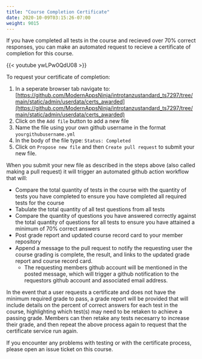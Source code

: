 ```yaml
---
title: "Course Completion Certificate"
date: 2020-10-09T03:15:26-07:00
weight: 9015
---
```


If you have completed all tests in the course and recieved over 70% correct responses, you can make an automated request to recieve a certificate of completion for this course.  
  

{{< youtube ywLPw0QdU08 >}}
  
  
To request your certificate of completion:
1. In a seperate browser tab navigate to: [https://github.com/ModernAppsNinja/introtanzustandard_ts7297/tree/main/static/admin/userdata/certs_awarded](https://github.com/ModernAppsNinja/introtanzustandard_ts7297/tree/main/static/admin/userdata/certs_awarded)
2. Click on the `Add file` button to add a new file
3. Name the file using your own github username in the format `yourgithubusername.yml`
4. In the body of the file type: `Status: Completed`
5. Click on `Propose new file` and then `Create pull request` to submit your new file. 

When you submit your new file as described in the steps above (also called making a pull request) it will trigger an automated github action workflow that will:
- Compare the total quantity of tests in the course with the quantity of tests you have completed to ensure you have completed all required tests for the course
- Tabulate the total quantity of all test questions from all tests
- Compare the quantity of questions you have answered correctly against the total quantity of questions for all tests to ensure you have attained a minimum of 70% correct answers
- Post grade report and updated course record card to your member repository
- Append a message to the pull request to notify the requesting user the course grading is complete, the result, and links to the updated grade report and course record card. 
  - The requesting members github account will be mentioned in the posted message, which will trigger a github notification to the requestors github account and associated email address. 

In the event that a user requests a certificate and does not have the minimum required grade to pass, a grade report will be provided that will include details on the percent of correct answers for each test in the course, highlighting which test(s) may need to be retaken to achieve a passing grade. Members can then retake any tests necesarry to increase their grade, and then repeat the above process again to request that the certificate service run again. 

If you encounter any problems with testing or with the certificate process, please open an issue ticket on this course.